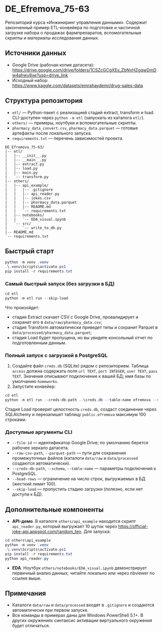 # DE_Efremova_75-63

Репозиторий курса «Инжиниринг управления данными». Содержит законченный пример ETL-конвейера по подготовке и частичной загрузке набора о продажах фармпрепаратов, вспомогательные скрипты и материалы исследования данных.

## Источники данных
- Google Drive (рабочая копия датасета): https://drive.google.com/drive/folders/1CSZcGCgXEy_ZbNvHZgqwDmDw4ahwy8xe?usp=drive_link
- Исходный набор: https://www.kaggle.com/datasets/emrahaydemr/drug-sales-data

## Структура репозитория
- `etl/` — Python-пакет с реализацией стадий extract, transform и load. CLI-доступен через `python -m etl` (запускать из каталога `etl/`).
- `others/` — примеры, ноутбуки и вспомогательные скрипты.
- `pharmacy_data_convert.csv`, `pharmacy_data.parquet` — готовые артефакты после локального запуска.
- `requirements.txt` — перечень зависимостей проекта.

```text
DE_Efremova_75-63/
|-- etl/
|   |-- __init__.py
|   |-- __main__.py
|   |-- extract.py
|   |-- load.py
|   |-- main.py
|   `-- transform.py
|-- others/
|   |-- api_example/
|   |   |-- .gitignore
|   |   |-- api_reader.py
|   |   |-- jokes.csv
|   |   |-- pharmacy_data.parquet
|   |   |-- README.md
|   |   `-- requirements.txt
|   |-- notebooks/
|   |   `-- EDA_visual.ipynb
|   `-- src/
|       `-- write_to_db.py
|-- README.md
`-- requirements.txt
```

## Быстрый старт
```powershell
python -m venv .venv
.\.venv\Scripts\activate.ps1
pip install -r requirements.txt
```

### Самый быстрый запуск (без загрузки в БД)
```powershell
cd etl
python -m etl run --skip-load
```
Что произойдет:
- стадия Extract скачает CSV с Google Drive, провалидирует и сохранит его в `data/raw/pharmacy_data.csv`;
- стадия Transform автоматически приведет типы и сохранит Parquet в `data/processed/pharmacy_data.parquet`;
- стадия Load будет пропущена, но вы увидите консольный отчет по подготовленным данным.

### Полный запуск с загрузкой в PostgreSQL
1. Создайте файл `creds.db` (SQLite) рядом с репозиторием. Таблица `access` должна содержать поля `url TEXT`, `port INTEGER`, `user TEXT`, `pass TEXT`. Значения описывают подключение к вашей БД; имя базы по умолчанию `homeworks`.
2. Запустите конвейер:
```powershell
cd etl
python -m etl run --creds-db-path ..\creds.db --table-name efremova --schema public --head-rows 100
```
Стадия Load проверит целостность `creds.db`, создаст соединение через SQLAlchemy и перезапишет таблицу `public.efremova` максимум 100 строками.

### Доступные аргументы CLI
- `--file-id` — идентификатор Google Drive; по умолчанию берется рабочее зеркало датасета.
- `--raw-csv-path`, `--parquet-path` — пути для сохранения промежуточных файлов (каталоги `data/raw` и `data/processed` создаются автоматически).
- `--creds-db-path`, `--schema`, `--table-name` — параметры подключения к PostgreSQL.
- `--head-rows` — ограничение на число строк, выгружаемых в БД (жесткий лимит 100).
- `--skip-load` — пропустить стадию загрузки (полезно, если нет доступа к БД).

## Дополнительные компоненты
- **API-демо**. В каталоге `others/api_example` находится скрипт `api_reader.py`, который выгружает 10 шуток через https://official-joke-api.appspot.com/random_ten. Для запуска:
```powershell
cd others\api_example
python -m venv .venv
.\.venv\Scripts\activate.ps1
pip install -r requirements.txt
python api_reader.py
```
- **EDA**. Ноутбук `others/notebooks/EDA_visual.ipynb` демонстрирует первичный анализ данных; читайте локально или через nbviewer по ссылке выше.

## Примечания
- Каталоги `data/raw` и `data/processed` входят в `.gitignore` и создаются автоматически при первом запуске.
- Все команды в примерах даны для Windows PowerShell 5.1+. В других окружениях синтаксис активации виртуального окружения будет отличаться.
